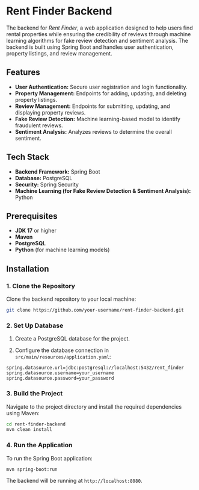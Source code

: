 
# Rent Finder Backend

The backend for *Rent Finder*, a web application designed to help users find rental properties while ensuring the credibility of reviews through machine learning algorithms for fake review detection and sentiment analysis. The backend is built using Spring Boot and handles user authentication, property listings, and review management.

## Features

- **User Authentication:** Secure user registration and login functionality.
- **Property Management:** Endpoints for adding, updating, and deleting property listings.
- **Review Management:** Endpoints for submitting, updating, and displaying property reviews.
- **Fake Review Detection:** Machine learning-based model to identify fraudulent reviews.
- **Sentiment Analysis:** Analyzes reviews to determine the overall sentiment.

## Tech Stack

- **Backend Framework:** Spring Boot
- **Database:** PostgreSQL
- **Security:** Spring Security
- **Machine Learning (for Fake Review Detection & Sentiment Analysis):** Python

## Prerequisites

- **JDK 17** or higher
- **Maven**
- **PostgreSQL**
- **Python** (for machine learning models)

## Installation

### 1. Clone the Repository

Clone the backend repository to your local machine:

```bash
git clone https://github.com/your-username/rent-finder-backend.git
```

### 2. Set Up Database

1. Create a PostgreSQL database for the project.

2. Configure the database connection in `src/main/resources/application.yaml`:

```properties
spring.datasource.url=jdbc:postgresql://localhost:5432/rent_finder
spring.datasource.username=your_username
spring.datasource.password=your_password
```

### 3. Build the Project

Navigate to the project directory and install the required dependencies using Maven:

```bash
cd rent-finder-backend
mvn clean install
```

### 4. Run the Application

To run the Spring Boot application:

```bash
mvn spring-boot:run
```

The backend will be running at `http://localhost:8080`.


